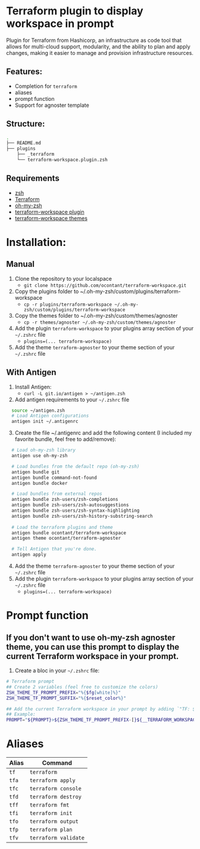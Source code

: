 # Terraform plugin to display workspace in prompt

Plugin for Terraform from Hashicorp, an infrastructure as code tool that allows for multi-cloud support, modularity, 
and the ability to plan and apply changes, making it easier to manage and provision infrastructure resources.

## Features:
- Completion for `terraform`
- aliases
- prompt function
- Support for agnoster template

## Structure:
```sh
.
├── README.md
├── plugins
    ├── _terraform
    └── terraform-workspace.plugin.zsh
```

## Requirements
* [zsh](http://www.zsh.org/)
* [Terraform](https://terraform.io/)
* [oh-my-zsh](https://github.com/ohmyzsh/ohmyzsh)
* [terraform-workspace plugin](https://github.com/ocontant/terraform-workspace)
* [terraform-workspace themes](https://github.com/ocontant/terraform-agnoster)

# Installation:
## Manual
1. Clone the repository to your localspace
   - `git clone https://github.com/ocontant/terraform-workspace.git`
2. Copy the plugins folder to ~/.oh-my-zsh/custom/plugins/terraform-workspace
   - `cp -r plugins/terraform-workspace ~/.oh-my-zsh/custom/plugins/terraform-workspace`
3. Copy the themes folder to ~/.oh-my-zsh/custom/themes/agnoster
   - `cp -r themes/agnoster ~/.oh-my-zsh/custom/themes/agnoster`
4. Add the plugin `terraform-workspace` to your plugins array section of your `~/.zshrc` file
    - `plugins=(... terraform-workspace)`
5. Add the theme `terraform-agnoster` to your theme section of your `~/.zshrc` file

## With Antigen
1. Install Antigen:
   - `curl -L git.io/antigen > ~/antigen.zsh`
2. Add antigen requirements to your `~/.zshrc` file
```sh
  source ~/antigen.zsh 
  # Load Antigen configurations 
  antigen init ~/.antigenrc
```
3. Create the file ~/.antigenrc and add the following content (I included my favorite bundle, feel free to add/remove):
```sh
  # Load oh-my-zsh library
  antigen use oh-my-zsh

  # Load bundles from the default repo (oh-my-zsh)
  antigen bundle git
  antigen bundle command-not-found
  antigen bundle docker

  # Load bundles from external repos
  antigen bundle zsh-users/zsh-completions
  antigen bundle zsh-users/zsh-autosuggestions
  antigen bundle zsh-users/zsh-syntax-highlighting
  antigen bundle zsh-users/zsh-history-substring-search
  
  # Load the terraform plugins and theme
  antigen bundle ocontant/terraform-workspace
  antigen theme ocontant/terraform-agnoster

  # Tell Antigen that you're done.
  antigen apply
```
4. Add the theme `terraform-agnoster` to your theme section of your `~/.zshrc` file
5. Add the plugin `terraform-workspace` to your plugins array section of your `~/.zshrc` file
    - `plugins=(... terraform-workspace)`


# Prompt function
## If you don't want to use oh-my-zsh agnoster theme, you can use this prompt to display the current Terraform workspace in your prompt.

1. Create a bloc in your `~/.zshrc` file:
```sh
# Terraform prompt
## Create 2 variables (feel free to customize the colors)
ZSH_THEME_TF_PROMPT_PREFIX="%{$fg[white]%}"
ZSH_THEME_TF_PROMPT_SUFFIX="%{$reset_color%}"

## Add the current Terraform workspace in your prompt by adding `"TF: ${__TERRAFORM_WORKSPACE_CACHE:gs/%/%%}"` to your `PROMPT` or `RPROMPT` variable.
## Example:
PROMPT="${PROMPT}>${ZSH_THEME_TF_PROMPT_PREFIX-[}${__TERRAFORM_WORKSPACE_CACHE:gs/%/%%}${ZSH_THEME_TF_PROMPT_SUFFIX-]}"
```
# Aliases

| Alias | Command              |
| ----- | -------------------- |
| `tf`  | `terraform`          |
| `tfa` | `terraform apply`    |
| `tfc` | `terraform console`  |
| `tfd` | `terraform destroy`  |
| `tff` | `terraform fmt`      |
| `tfi` | `terraform init`     |
| `tfo` | `terraform output`   |
| `tfp` | `terraform plan`     |
| `tfv` | `terraform validate` |